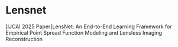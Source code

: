 # Lensnet
[IJCAI 2025 Paper]LensNet: An End-to-End Learning Framework for Empirical Point Spread Function Modeling and Lensless Imaging Reconstruction
